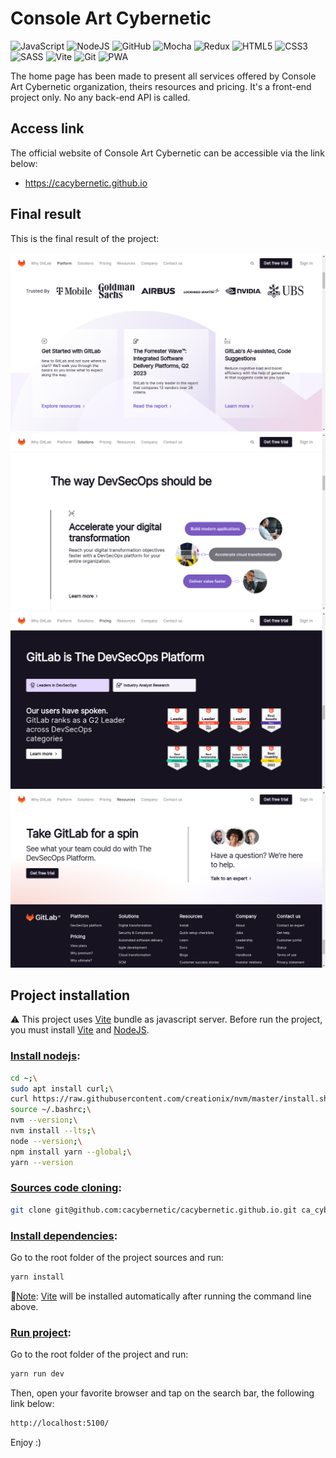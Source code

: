 # Console Art Cybernetic
![JavaScript](https://img.shields.io/badge/javascript-%23323330.svg?style=for-the-badge&logo=javascript&logoColor=%23F7DF1E)
![NodeJS](https://img.shields.io/badge/node.js-6DA55F?style=for-the-badge&logo=node.js&logoColor=white)
![GitHub](https://img.shields.io/badge/github-%23121011.svg?style=for-the-badge&logo=github&logoColor=white)
![Mocha](https://img.shields.io/badge/-mocha-%238D6748?style=for-the-badge&logo=mocha&logoColor=white)
![Redux](https://img.shields.io/badge/redux-%23593d88.svg?style=for-the-badge&logo=redux&logoColor=white)
![HTML5](https://img.shields.io/badge/html5-%23E34F26.svg?style=for-the-badge&logo=html5&logoColor=white)
![CSS3](https://img.shields.io/badge/css3-%231572B6.svg?style=for-the-badge&logo=css3&logoColor=white)
![SASS](https://img.shields.io/badge/SASS-hotpink.svg?style=for-the-badge&logo=SASS&logoColor=white)
![Vite](https://img.shields.io/badge/vite-%23646CFF.svg?style=for-the-badge&logo=vite&logoColor=white)
![Git](https://img.shields.io/badge/git-%23F05033.svg?style=for-the-badge&logo=git&logoColor=white)
![PWA](https://img.shields.io/badge/PWA%20APP-8A2BE2?style=flat-square)

The home page has been made to present all services
offered by Console Art Cybernetic organization,
theirs resources and pricing. It's a front-end
project only. No any back-end API is called.

## Access link
The official website of Console Art Cybernetic
can be accessible via the link below:<br/>
- https://cacybernetic.github.io

## Final result
This is the final result of the project:<br/><br/>
![First render](./public/assets/render/render_1.png)
![Second render](./public/assets/render/render_2.png)
![Third render](./public/assets/render/render_3.png)
![Fourth render](./public/assets/render/render_4.png)

## Project installation
⚠️ This project uses <a href = "https://vitejs.dev/guide/">
Vite</a></u></i> bundle as javascript server.
Before run the project, you must install
<a href = "https://vitejs.dev/guide/">
Vite</a></u></i> and <a href = "https://nodejs.org/en">
NodeJS</a></u></i>.

### <u>Install nodejs</u>:
```sh
cd ~;\
sudo apt install curl;\
curl https://raw.githubusercontent.com/creationix/nvm/master/install.sh | bash;\
source ~/.bashrc;\
nvm --version;\
nvm install --lts;\
node --version;\
npm install yarn --global;\
yarn --version
```

### <u>Sources code cloning</u>:
```sh
git clone git@github.com:cacybernetic/cacybernetic.github.io.git ca_cybernetic/
```

### <u>Install dependencies</u>:
Go to the root folder of the project sources
and run:
```sh
yarn install
```
📔<u>Note</u>: <a href = "https://vitejs.dev/guide/">
Vite</a></u></i> will be installed automatically
after running the command line above.

### <u>Run project</u>:
Go to the root folder of the project and run:
```sh
yarn run dev
```
Then, open your favorite browser and tap on
the search bar, the following link below:
```sh
http://localhost:5100/
```

Enjoy :)
